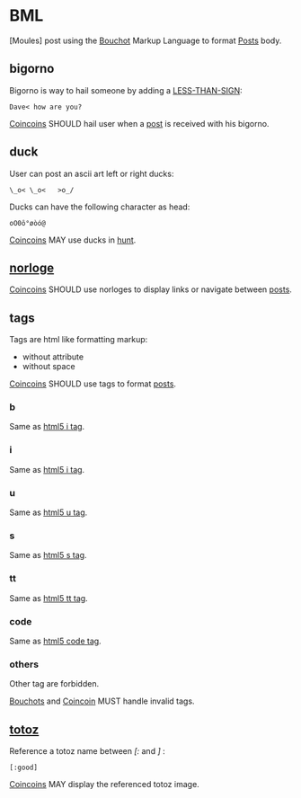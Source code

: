 # BML

[Moules] post using the [Bouchot](../ontology/bouchot.md) Markup Language to format [Posts](../ontology/post.md) body.

## bigorno

Bigorno is way to hail someone by adding a [LESS-THAN-SIGN](http://www.fileformat.info/info/unicode/char/3c/index.htm):

```
Dave< how are you?
```

[Coincoins](../ontology/coincoin.md) SHOULD hail user when a [post](../ontology/post.md) is received with his bigorno.

## duck

User can post an ascii art left or right ducks:

```
\_o< \_o<   >o_/
```

Ducks can have the following character as head:

```
oO0ô°øòó@
```

[Coincoins](../ontology/coincoin.md) MAY use ducks in [hunt](../ontology/hunt.md).

## [norloge](../ontology/norloge.md)

[Coincoins](../ontology/coincoin.md) SHOULD use norloges to display links or navigate between [posts](../ontology/post.md).

## tags

Tags are html like formatting markup:

- without attribute
- without space

[Coincoins](../ontology/coincoin.md) SHOULD use tags to format [posts](../ontology/post.md).

### b

Same as [html5 i tag](https://www.w3schools.com/tags/tag_b.asp).

### i

Same as [html5 i tag](https://www.w3schools.com/tags/tag_i.asp).

### u

Same as [html5 u tag](https://www.w3schools.com/tags/tag_u.asp).

### s

Same as [html5 s tag](https://www.w3schools.com/tags/tag_s.asp).

### tt

Same as [html5 tt tag](https://www.w3schools.com/tags/tag_tt.asp).

### code

Same as [html5 code tag](https://www.w3schools.com/tags/tag_code.asp).

### others

Other tag are forbidden.

[Bouchots](../ontology/bouchot.md) and [Coincoin](../ontology/coincoin.md) MUST handle invalid tags. 

## [totoz](../ontology/totoz.md)

Reference a totoz name between *[:* and *]* :

```
[:good]
```

[Coincoins](../ontology/coincoin.md) MAY display the referenced totoz image.

